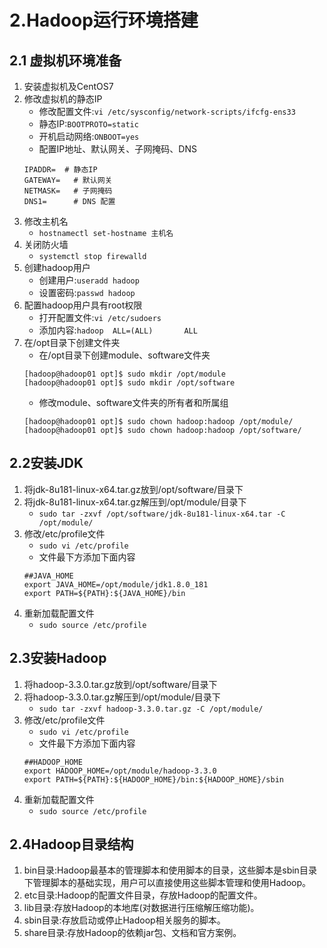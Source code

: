 # 2.Hadoop运行环境搭建
## 2.1 虚拟机环境准备
1. 安装虚拟机及CentOS7
2. 修改虚拟机的静态IP
   - 修改配置文件:`vi /etc/sysconfig/network-scripts/ifcfg-ens33`
   - 静态IP:`BOOTPROTO=static`
   - 开机启动网络:`ONBOOT=yes`
   - 配置IP地址、默认网关、子网掩码、DNS
   ```
   IPADDR=  # 静态IP
   GATEWAY=   # 默认网关
   NETMASK=   # 子网掩码
   DNS1=      # DNS 配置
   ```
3. 修改主机名
   - `hostnamectl set-hostname 主机名`
4. 关闭防火墙
   - `systemctl stop firewalld`
5. 创建hadoop用户
   - 创建用户:`useradd hadoop`
   - 设置密码:`passwd hadoop`
6. 配置hadoop用户具有root权限
   - 打开配置文件:`vi /etc/sudoers`
   - 添加内容:`hadoop  ALL=(ALL)       ALL`
7. 在/opt目录下创建文件夹
   - 在/opt目录下创建module、software文件夹
   ```
   [hadoop@hadoop01 opt]$ sudo mkdir /opt/module
   [hadoop@hadoop01 opt]$ sudo mkdir /opt/software
   ```
   - 修改module、software文件夹的所有者和所属组
   ```
   [hadoop@hadoop01 opt]$ sudo chown hadoop:hadoop /opt/module/
   [hadoop@hadoop01 opt]$ sudo chown hadoop:hadoop /opt/software/
   ```

## 2.2安装JDK
1. 将jdk-8u181-linux-x64.tar.gz放到/opt/software/目录下
2. 将jdk-8u181-linux-x64.tar.gz解压到/opt/module/目录下
   - `sudo tar -zxvf /opt/software/jdk-8u181-linux-x64.tar -C /opt/module/`
3. 修改/etc/profile文件
   - `sudo vi /etc/profile`
   - 文件最下方添加下面内容
   ```
   ##JAVA_HOME
   export JAVA_HOME=/opt/module/jdk1.8.0_181
   export PATH=${PATH}:${JAVA_HOME}/bin
   ```
4. 重新加载配置文件
   - `sudo source /etc/profile`

## 2.3安装Hadoop
1. 将hadoop-3.3.0.tar.gz放到/opt/software/目录下
2. 将hadoop-3.3.0.tar.gz解压到/opt/module/目录下
   - `sudo tar -zxvf hadoop-3.3.0.tar.gz -C /opt/module/`
3. 修改/etc/profile文件
   - `sudo vi /etc/profile`
   - 文件最下方添加下面内容
   ```
   ##HADOOP_HOME
   export HADOOP_HOME=/opt/module/hadoop-3.3.0
   export PATH=${PATH}:${HADOOP_HOME}/bin:${HADOOP_HOME}/sbin
   ```
4. 重新加载配置文件
   - `sudo source /etc/profile`

## 2.4Hadoop目录结构
1. bin目录:Hadoop最基本的管理脚本和使用脚本的目录，这些脚本是sbin目录下管理脚本的基础实现，用户可以直接使用这些脚本管理和使用Hadoop。
2. etc目录:Hadoop的配置文件目录，存放Hadoop的配置文件。
3. lib目录:存放Hadoop的本地库(对数据进行压缩解压缩功能)。
4. sbin目录:存放启动或停止Hadoop相关服务的脚本。
5. share目录:存放Hadoop的依赖jar包、文档和官方案例。
